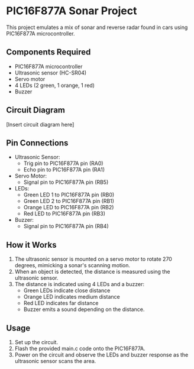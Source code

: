 # PIC16F877A Sonar Project

This project emulates a mix of sonar and reverse radar found in cars using PIC16F877A microcontroller.

## Components Required
- PIC16F877A microcontroller
- Ultrasonic sensor (HC-SR04)
- Servo motor
- 4 LEDs (2 green, 1 orange, 1 red)
- Buzzer

## Circuit Diagram
[Insert circuit diagram here]

## Pin Connections
- Ultrasonic Sensor:
  - Trig pin to PIC16F877A pin (RA0)
  - Echo pin to PIC16F877A pin (RA1)
- Servo Motor:
  - Signal pin to PIC16F877A pin (RB5)
- LEDs:
  - Green LED 1 to PIC16F877A pin (RB0)
  - Green LED 2 to PIC16F877A pin (RB1)
  - Orange LED to PIC16F877A pin (RB2)
  - Red LED to PIC16F877A pin (RB3)
- Buzzer:
  - Signal pin to PIC16F877A pin (RB4)

## How it Works
1. The ultrasonic sensor is mounted on a servo motor to rotate 270 degrees, mimicking a sonar's scanning motion.
2. When an object is detected, the distance is measured using the ultrasonic sensor.
3. The distance is indicated using 4 LEDs and a buzzer:
   - Green LEDs indicate close distance
   - Orange LED indicates medium distance
   - Red LED indicates far distance
   - Buzzer emits a sound depending on the distance.

## Usage
1. Set up the circuit.
2. Flash the provided main.c code onto the PIC16F877A.
3. Power on the circuit and observe the LEDs and buzzer response as the ultrasonic sensor scans the area.

